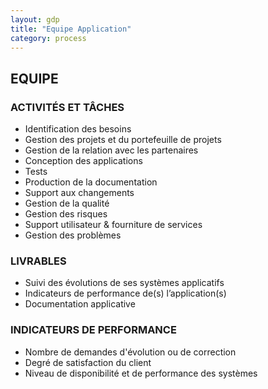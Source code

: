 ```yaml
---
layout: gdp
title: "Equipe Application"
category: process
---
```


## EQUIPE

### ACTIVITÉS ET TÂCHES

- Identification des besoins
- Gestion des projets et du portefeuille de projets
- Gestion de la relation avec les partenaires
- Conception des applications
- Tests
- Production de la documentation
- Support aux changements
- Gestion de la qualité
- Gestion des risques
- Support utilisateur & fourniture de services
- Gestion des problèmes

### LIVRABLES

- Suivi des évolutions de ses systèmes applicatifs
- Indicateurs de performance de(s) l’application(s)
- Documentation applicative

### INDICATEURS DE PERFORMANCE

- Nombre de demandes d'évolution ou de correction
- Degré de satisfaction du client
- Niveau de disponibilité et de performance des systèmes
